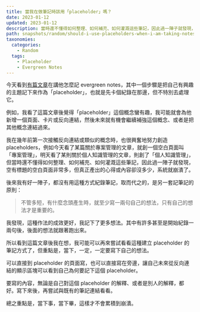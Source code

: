 ```yaml
---
title: 當我在做筆記時該用「placeholder」嗎？
date: 2023-01-12
updated: 2023-01-12
description: 當時還不懂得如何整理、如何補充、如何灌溉這些筆記，因此過一陣子就發現，空有標題的空白頁面非常多，但真正產出的心得或內容卻沒多少，系統就崩潰了。
path: snapshots/random/should-i-use-placeholders-when-i-am-taking-notes
taxonomies:
  categories: 
    - Random
  tags: 
    - Placeholder
    - Evergreen Notes
---
```


今天看到[有篇文章](https://medium.com/@mattbrockwell/a-taxonomy-of-notes-c6fc77aac311)在講他怎麼記 evergreen notes，其中一個步驟是把自己有興趣的主題記下來作為「placeholder」，也就是先卡個紀錄在那邊，但不特別去處理它。

例如，我看了這篇文章後覺得「placeholder」這個概念蠻有趣，我可能就會為他新增一個頁面、卡片或反向連結，然後未來就有機會繼續補強這個概念、或者是把其他概念連結過來。

我在幾年前第一次接觸反向連結或類似的概念時，也很興奮地努力創造 placeholders，例如今天看了某篇關於專案管理的文章，就創一個空白頁面叫「專案管理」，明天看了某則關於個人知識管理的文章，則創了「個人知識管理」，但當時還不懂得如何整理、如何補充、如何灌溉這些筆記，因此過一陣子就發現，空有標題的空白頁面非常多，但真正產出的心得或內容卻沒多少，系統就崩潰了。

後來我有好一陣子，都沒有用這種方式紀錄筆記，取而代之的，是另一套記筆記的原則：

> 不管多短，有什麼念頭產生時，就至少寫一兩句自己的想法，只有自己的想法才是重要的。

我發現，這種作法的成效更好，我記下了更多想法。其中有許多甚至是開始紀錄一兩句後，後面的想法就跟著跑出來。

所以看到這篇文章後我在想，我可能可以再來嘗試看看這種建立 placeholder 的筆記方式了，但重點是，當下，一定，一定要寫下自己的想法。

可以直接到 placeholder 的頁面寫，也可以直接寫在旁邊，讓自己未來從反向連結的顯示區塊可以看到自己為何要記下這個 placeholder。

要寫的內容，無論是自己對這個 placeholder 的解釋、或者是別人的解釋，都好。寫下來後，再嘗試與既有的筆記連結看看。

總之重點是，當下事，當下畢，這樣才不會累積到崩潰。